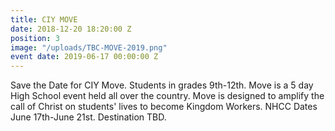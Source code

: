 ```yaml
---
title: CIY MOVE
date: 2018-12-20 18:20:00 Z
position: 3
image: "/uploads/TBC-MOVE-2019.png"
event date: 2019-06-17 00:00:00 Z
---
```


Save the Date for CIY Move. Students in grades 9th-12th. Move is a 5 day High School event held all over the country. Move is designed to amplify the call of Christ on students' lives to become Kingdom Workers. NHCC Dates June 17th-June 21st. Destination TBD.